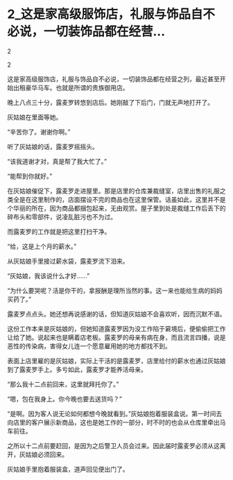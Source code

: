 # 2_这是家高级服饰店，礼服与饰品自不必说，一切装饰品都在经营...

2

2

这是家高级服饰店，礼服与饰品自不必说，一切装饰品都在经营之列，最近甚至开始出租豪华马车。也就是所谓的贵族御用店。

晚上八点三十分，露麦罗转悠到店后。她刚敲了下后门，门就无声地打开了。

灰姑娘在里面等她。

“辛苦你了。谢谢你啊。”

听了灰姑娘的话，露麦罗摇摇头。

“该我道谢才对，真是帮了我大忙了。”

“能帮到你就好。”

在灰姑娘催促下，露麦罗走进屋里。那是店里的仓库兼裁缝室，店里出售的礼服之类全是在这里制作的，店面摆设不完的商品也在这里保管。话虽如此，这里并不是个华丽的所在，因为商品都捆包起来，无由观赏。屋子里到处是裁缝工作后丢下的碎布头和零部件，说凌乱脏污也不为过。

而露麦罗的工作就是把这里打扫干净。

“给，这是上个月的薪水。”

从灰姑娘手里接过薪水袋，露麦罗流下泪来。

“灰姑娘，我该说什么才好……”

“为什么要哭呢？活是你干的，拿报酬是理所当然的事。这一来也能给生病的妈妈买药了。”

露麦罗点点头。她还想再说感谢的话，但知道灰姑娘不会喜欢听，因而沉默不语。

这份工作本来是灰姑娘的，但她知道露麦罗因为没工作陷于窘境后，便偷偷把工作让给了她。说起来也是瞒着店老板。露麦罗的母亲有病在身，而且流言四播，说是恶性的传染病，害得女儿连一个愿意雇用她的地方都找不到。

表面上店里雇的是灰姑娘，实际上干活的是露麦罗，店里给付的薪水也通过灰姑娘到了露麦罗手上。多亏如此，露麦罗才能养活母亲。

“那么我十二点前回来，这里就拜托你了。”

“嗯，包在我身上。你今晚也要去送货吗？”

“是啊。因为客人说无论如何都想今晚就看到。”灰姑娘抱着服装盒说。第一时间去向店里的客户展示新商品，这也是她工作的一部分，时不时的也会从仓库里牵出马车前往。

之所以十二点前要赶回，是因为之后警卫人员会过来。因此届时露麦罗必须从这离开，灰姑娘必须回来。

灰姑娘手里抱着服装盒，道声回见便出门了。